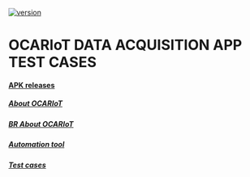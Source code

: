 [![version](https://img.shields.io/badge/version-1.10.2-blue)](https://github.com/diegomunizdev/da-app-test/releases)
# OCARIoT DATA ACQUISITION APP TEST CASES

#### [APK releases](https://github.com/ocariot/da-app/releases)
##### [About OCARIoT](https://ocariot.com/)
##### [BR About OCARIoT](https://ocariot.com.br/)
##### [Automation tool](http://appium.io/)

##### [Test cases](https://drive.google.com/open?id=1EyZNdsP-_hjqO7Z2VbGNvgph_VHBmXGoIXOotv4ev3k)
